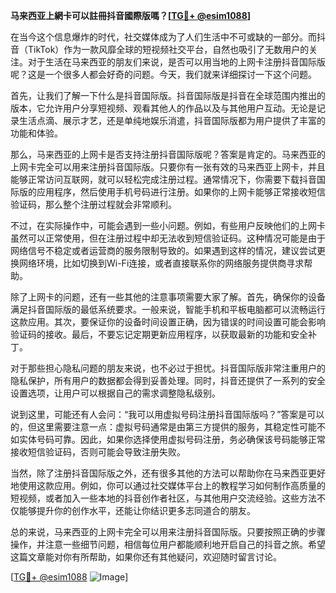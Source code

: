 **马来西亚上網卡可以註冊抖音國際版嗎？[[TG💪+ @esim1088](https://t.me/s/esim1088)]**

在当今这个信息爆炸的时代，社交媒体成为了人们生活中不可或缺的一部分。而抖音（TikTok）作为一款风靡全球的短视频社交平台，自然也吸引了无数用户的关注。对于生活在马来西亚的朋友们来说，是否可以用当地的上网卡注册抖音国际版呢？这是一个很多人都会好奇的问题。今天，我们就来详细探讨一下这个问题。

首先，让我们了解一下什么是抖音国际版。抖音国际版是抖音在全球范围内推出的版本，它允许用户分享短视频、观看其他人的作品以及与其他用户互动。无论是记录生活点滴、展示才艺，还是单纯地娱乐消遣，抖音国际版都为用户提供了丰富的功能和体验。

那么，马来西亚的上网卡是否支持注册抖音国际版呢？答案是肯定的。马来西亚的上网卡完全可以用来注册抖音国际版。只要你有一张有效的马来西亚上网卡，并且能够正常访问互联网，就可以轻松完成注册过程。通常情况下，你需要下载抖音国际版的应用程序，然后使用手机号码进行注册。如果你的上网卡能够正常接收短信验证码，那么整个注册过程就会非常顺利。

不过，在实际操作中，可能会遇到一些小问题。例如，有些用户反映他们的上网卡虽然可以正常使用，但在注册过程中却无法收到短信验证码。这种情况可能是由于网络信号不稳定或者运营商的服务限制导致的。如果遇到这样的情况，建议尝试更换网络环境，比如切换到Wi-Fi连接，或者直接联系你的网络服务提供商寻求帮助。

除了上网卡的问题，还有一些其他的注意事项需要大家了解。首先，确保你的设备满足抖音国际版的最低系统要求。一般来说，智能手机和平板电脑都可以流畅运行这款应用。其次，要保证你的设备时间设置正确，因为错误的时间设置可能会影响验证码的接收。最后，不要忘记定期更新应用程序，以获取最新的功能和安全补丁。

对于那些担心隐私问题的朋友来说，也不必过于担忧。抖音国际版非常注重用户的隐私保护，所有用户的数据都会得到妥善处理。同时，抖音还提供了一系列的安全设置选项，让用户可以根据自己的需求调整隐私级别。

说到这里，可能还有人会问：“我可以用虚拟号码注册抖音国际版吗？”答案是可以的，但这里需要注意一点：虚拟号码通常是由第三方提供的服务，其稳定性可能不如实体号码可靠。因此，如果你选择使用虚拟号码注册，务必确保该号码能够正常接收短信验证码，否则可能会导致注册失败。

当然，除了注册抖音国际版之外，还有很多其他的方法可以帮助你在马来西亚更好地使用这款应用。例如，你可以通过社交媒体平台上的教程学习如何制作高质量的短视频，或者加入一些本地的抖音创作者社区，与其他用户交流经验。这些方法不仅能够提升你的创作水平，还能让你结识更多志同道合的朋友。

总的来说，马来西亚的上网卡完全可以用来注册抖音国际版。只要按照正确的步骤操作，并注意一些细节问题，相信每位用户都能顺利地开启自己的抖音之旅。希望这篇文章能对你有所帮助，如果你还有其他疑问，欢迎随时留言讨论。

[[TG💪+ @esim1088](https://t.me/s/esim1088) ![Image](https://i.postimg.cc/4NQfJmqS/Snipaste-2025-05-13-00-14-12.png)]
